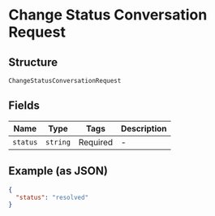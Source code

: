 
# Change Status Conversation Request

## Structure

`ChangeStatusConversationRequest`

## Fields

| Name | Type | Tags | Description |
|  --- | --- | --- | --- |
| `status` | `string` | Required | - |

## Example (as JSON)

```json
{
  "status": "resolved"
}
```

